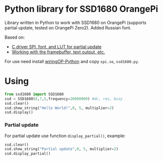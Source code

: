 # Python library for SSD1680 OrangePi
Library written in Python to work with SSD1680 on OrangePi (supports partial update, tested on OrangePi Zero2). Added Russian font. 

Based on:
  - [С driver SPI, font, and LUT for partial update](https://github.com/marko-pi/parallel/tree/main)
  - [Working with the framebuffer, text output, etc.](https://github.com/hfwang132/ssd1680-micropython-drivers/blob/main/ssd1680.py)

For use need install [wiringOP-Python](https://github.com/orangepi-xunlong/wiringOP-Python) and copy ```spi.so```, ```ssd1680.py```.

# Using
```python
from ssd1680 import SSD1680
ssd = SSD1680(8,7,5,frequency=20000000)	#dc, res, busy
ssd.clear()
ssd.show_string("Hello World!",0, 5, multiplier=2)
ssd.display()
```
### Partial update
For partial update use function ```display_partial()```, example:
```python
ssd.clear()
ssd.show_string("Partial update",0, 5, multiplier=2)
ssd.display_partial()
```
